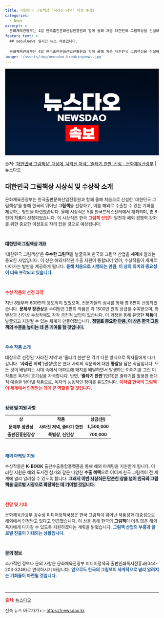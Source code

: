 ```yaml
---
title: 대한민국 그림책상 ‘사라진 저녁’ 대상 수상!
categories:
  - News
excerpt: >
  문화체육관광부는 4일 한국출판문화산업진흥원과 함께 올해 처음 대한민국 그림책상을 신설해 수상작 8편을 선정하…
feature_text: >
  ## seoulnews 실시간 뉴스 속보입니다.

  문화체육관광부는 4일 한국출판문화산업진흥원과 함께 올해 처음 대한민국 그림책상을 신설해 수상작 8편을 선정하…
image: '/assets/img/newsdao_breakingnews.jpg'
---
```


![뉴스다오 속보](/assets/img/newsdao_breakingnews.jpg)

<p>출처: <a href="https://newsdao.kr/2723" rel="dofollow">‘대한민국 그림책상’ 대상에 ‘사라진 저녁’, ‘줄타기 한판’ 선정 - 문화체육관광부</a> | 뉴스다오</p>

<h2 data-ke-size="size26">대한민국 그림책상 시상식 및 수상작 소개</h2>

<p data-ke-size="size16">문화체육관광부는 한국출판문화산업진흥원과 함께 올해 처음으로 신설한 ‘대한민국 그림책상’을 통해 한국의 뛰어난 <b>그림책</b>을 선정하고, 이를 해외로 수출할 수 있는 기회를 제공하는 방안을 마련했습니다. 올해 시상식은 5일 한국프레스센터에서 개최되며, 총 8편의 작품이 선정되었습니다. 이 시상식은 한국 <b><span style="color: #ee2323;">그림책 산업</span></b>의 발전과 해외 경쟁력 강화를 위한 중요한 이정표로 자리 잡을 것으로 예상됩니다.</p>

<p data-ke-size="size16">&nbsp;</p>

<b><span style="background-color: #21538527;">대한민국 그림책상 개요</span></b>

<p data-ke-size="size16">‘대한민국 그림책상’은 <b>우수한 그림책</b>을 발굴하여 한국의 그림책 산업을 <b>세계</b>에 알리는 중요한 사업입니다. 이 상은 해외저작권 수출 지원이 통합되어 있어, 수상작들이 세계로 나아가는 발판을 제공하게 됩니다. <b><span style="color: #1a5490;">올해 처음으로 시행되는 만큼, 이 상의 의미와 중요성이 더욱 부각되고 있습니다.</span></b></p>

<p data-ke-size="size16">&nbsp;</p>

<b><span style="color: #ee2323;">수상 작품의 선정 과정</span></b>

<p data-ke-size="size16">지난 8월부터 609편의 응모작이 있었으며, 전문가들의 심사를 통해 총 8편이 선정되었습니다. <b>문체부 장관상</b>을 수여받은 2편의 작품은 각 1500만 원의 상금을 수여받으며, 특별상과 신인상 수상작에도 각각 금전적 보답이 있습니다. 이 과정을 통해 유망한 <b>작품</b>이 발굴되고 지원될 수 있는 체계가 만들어졌습니다. <b><span style="background-color: #21538527;">정말로 중요한 만큼, 이 상은 한국 그림책의 수준을 높이는 데 큰 기여를 할 것입니다.</span></b></p>

<p data-ke-size="size16">&nbsp;</p>

<b><span style="color: #1a5490;">우수 작품 소개</span></b>

<p data-ke-size="size16">대상으로 선정된 ‘사라진 저녁’과 ‘줄타기 한판’은 각기 다른 방식으로 독자들에게 다가갑니다. <b>‘사라진 저녁’</b>(권정민)은 현대 사회의 식문화에 대한 <b>통찰</b>을 담은 작품입니다. 모든 것이 배달되는 시대 속에서 아파트에 돼지를 배달하면서 발생하는 이야기를 그린 이 작품은 독자의 호기심을 자극합니다. 반면, <b>‘줄타기 한판’</b>(민하)은 줄타기를 활용한 현대적 예술을 담아낸 작품으로, 독자의 능동적인 참여를 유도합니다. <b><span style="color: #ee2323;">이처럼 한국의 그림책이 세계에서 인정받는 데에 큰 역할을 할 것입니다.</span></b></p>

<p data-ke-size="size16">&nbsp;</p>

<b><span style="background-color: #21538527;">상금 및 지원 사항</span></b>

<table style="width: 100%; border-collapse: collapse;">
<tr>
<td style="text-align: center; height: 17px;"><b>상</b></td>
<td style="text-align: center; height: 17px;"><b>작품</b></td>
<td style="text-align: center; height: 17px;"><b>상금(원)</b></td>
</tr>
<tr>
<td style="text-align: center; height: 17px;"><b>문체부 장관상</b></td>
<td style="text-align: center; height: 17px;"><b>사라진 저녁, 줄타기 한판</b></td>
<td style="text-align: center; height: 17px;"><b>1,500,000</b></td>
</tr>
<tr>
<td style="text-align: center; height: 17px;"><b>출판진흥원장상</b></td>
<td style="text-align: center; height: 17px;"><b>특별상, 신인상</b></td>
<td style="text-align: center; height: 17px;"><b>700,000</b></td>
</tr>
</table>

<p data-ke-size="size16">&nbsp;</p>

<b><span style="color: #1a5490;">해외 마케팅 지원</span></b>

<p data-ke-size="size16">수상작들은 <b>K-BOOK</b> 출판수출통합플랫폼을 통해 해외 마케팅을 지원받게 됩니다. 이러한 지원은 해외 도서전 참가와 같은 다양한 <b>수출 혜택</b>으로 이어져 한국 그림책이 전 세계에 널리 알려질 수 있도록 합니다. <b><span style="background-color: #21538527;">그래서 이번 시상식은 단순한 상을 넘어 한국의 그림책을 글로벌 시장으로 확장하는 데 기여할 것입니다.</span></b></p>

<p data-ke-size="size16">&nbsp;</p>

<b><span style="color: #ee2323;">전망 및 기대</span></b>

<p data-ke-size="size16">문화체육관광부 강수상 미디어정책국장은 한국 그림책이 뛰어난 작품성과 대중성으로 해외에서 인정받고 있다고 언급했습니다. 이 상을 통해 한국의 <b>그림책</b>이 더욱 많은 해외 독자에게 다가갈 수 있도록 지원하겠다는 계획을 밝혔습니다. <b><span style="color: #1a5490;">그림책 산업의 부흥과 글로벌 진출이 기대되는 상황입니다.</span></b></p>

<p data-ke-size="size16">&nbsp;</p>

<b><span style="background-color: #21538527;">문의 정보</span></b>

<p data-ke-size="size16">추가적인 정보나 문의 사항은 문화체육관광부 미디어정책국 출판인쇄독서진흥과(044-203-3248)로 연락하시기 바랍니다. <b><span style="color: #1a5490;">앞으로도 한국의 그림책이 세계적으로 널리 알려지는 기회들이 마련될 것입니다.</span></b></p>

<p data-ke-size="size16">&nbsp;</p>

<hr />

<b><span style="color: #ee2323;">출처: </span></b><a href="https://newsdao.kr/2723">뉴스다오</a> 

신속 뉴스 바로가기 👉 <a href="https://newsdao.kr" rel="dofollow">https://newsdao.kr</a>


